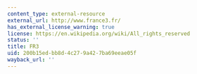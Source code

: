 ```yaml
---
content_type: external-resource
external_url: http://www.france3.fr/
has_external_license_warning: true
license: https://en.wikipedia.org/wiki/All_rights_reserved
status: ''
title: FR3
uid: 200b15ed-bb8d-4c27-9a42-7ba69eeae05f
wayback_url: ''
---
```

